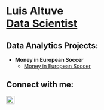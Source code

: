 <h1>Luis Altuve <br/><a href="https://github.com/LuisAltuve">Data Scientist</a>

<h2>Data Analytics Projects:</h2>

- <b>Money in European Soccer</b>
  - [Money in European Soccer]([https://github.com/joshmadakor1/Algorithms-Practice](https://github.com/LuisAltuve/Money-in-European-Soccer))

<h2> Connect with me:</h2>

[<img align="left" alt="LuisAltuve | LinkedIn" width="22px" src="https://cdn.jsdelivr.net/npm/simple-icons@v3/icons/linkedin.svg" />][linkedin]

[linkedin]: https://linkedin.com/in/luis-altuve-montreal
